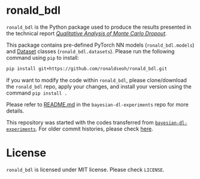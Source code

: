 # ronald_bdl

`ronald_bdl` is the Python package used to produce the results presented in the technical report [*Qualitative Analysis of Monte Carlo Dropout*](https://link.iamblogger.net/mc-dropout-qual-report).

This package contains pre-defined PyTorch NN models (`ronald_bdl.models`) and [Dataset](https://link.iamblogger.net/pytorch-data-tutorial) classes (`ronald_bdl.datasets`). Please run the following command using `pip` to install:

```bash
pip install git+https://github.com/ronaldseoh/ronald_bdl.git
```

If you want to modify the code within `ronald_bdl`, please clone/download the `ronald_bdl` repo, apply your changes, and install your version using the command `pip install .`

Please refer to [README.md](https://link.iamblogger.net/47cxb) in the `bayesian-dl-experiments` repo for more details.

This repository was started with the codes transferred from [`bayesian-dl-experiments`](https://link.iamblogger.net/bdl-exp). For older commit histories, please check [here](https://link.iamblogger.net/068qc).

# License

`ronald_bdl` is licensed under MIT license. Please check `LICENSE`.
